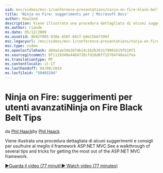 ```yaml
---
uid: mvc/videos/mvc-1/conference-presentations/ninja-on-fire-black-belt-tips
title: 'Ninja on Fire: suggerimenti per | Microsoft Docs'
author: Haacked
description: Viene illustrata una procedura dettagliata di alcuni suggerimenti e consigli per usufruire al meglio il framework ASP.NET MVC.
ms.author: riande
ms.date: 05/12/2009
ms.assetid: 8b92f005-930e-458f-b91f-b0e15bb7399f
msc.legacyurl: /mvc/videos/mvc-1/conference-presentations/ninja-on-fire-black-belt-tips
msc.type: video
ms.openlocfilehash: d04a2ae3de2674b14c1b2b263179991619fb10f5
ms.sourcegitcommit: 0f1119340e4464720cfd16d0ff15764746ea1fea
ms.translationtype: MT
ms.contentlocale: it-IT
ms.lasthandoff: 04/09/2019
ms.locfileid: "59403194"
---
```

# <a name="ninja-on-fire-black-belt-tips"></a><span data-ttu-id="25d47-103">Ninja on Fire: suggerimenti per utenti avanzati</span><span class="sxs-lookup"><span data-stu-id="25d47-103">Ninja on Fire Black Belt Tips</span></span>

<span data-ttu-id="25d47-104">da [Phil Haack](https://github.com/Haacked)</span><span class="sxs-lookup"><span data-stu-id="25d47-104">by [Phil Haack](https://github.com/Haacked)</span></span>

<span data-ttu-id="25d47-105">Viene illustrata una procedura dettagliata di alcuni suggerimenti e consigli per usufruire al meglio il framework ASP.NET MVC.</span><span class="sxs-lookup"><span data-stu-id="25d47-105">See a walkthrough of several tips and tricks for getting the most out of the ASP.NET MVC framework.</span></span>

[<span data-ttu-id="25d47-106">&#9654;Guarda il video (77 minuti)</span><span class="sxs-lookup"><span data-stu-id="25d47-106">&#9654; Watch video (77 minutes)</span></span>](https://channel9.msdn.com/Blogs/ASP-NET-Site-Videos/ninja-on-fire-black-belt-tips)
